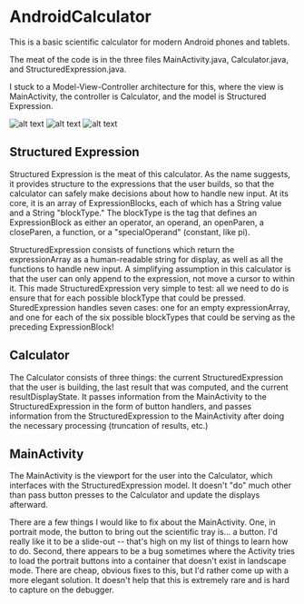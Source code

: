 AndroidCalculator
=================

This is a basic scientific calculator for modern Android phones and tablets.

The meat of the code is in the three files MainActivity.java, Calculator.java, and StructuredExpression.java.

I stuck to a Model-View-Controller architecture for this, where the view is MainActivity, the controller is Calculator, and the model is Structured Expression.

![alt text](http://i59.tinypic.com/1zwlyxh.jpg "Main Activity")
![alt text](http://i62.tinypic.com/2ldg6jr.jpg "Main Activity with Scientific Drawer out")
![alt text](http://i58.tinypic.com/jhd6ra.jpg "Landscape Main Activity")


## Structured Expression

Structured Expression is the meat of this calculator. As the name suggests, it provides structure to the expressions that the user builds, so that the calculator can safely make decisions about how to handle new input. At its core, it is an array of ExpressionBlocks, each of which has a String value and a String "blockType." The blockType is the tag that defines an ExpressionBlock as either an operator, an operand, an openParen, a closeParen, a function, or a "specialOperand" (constant, like pi).

StructuredExpression consists of functions which return the expressionArray as a human-readable string for display, as well as all the functions to handle new input. A simplifying assumption in this calculator is that the user can only append to the expression, not move a cursor to within it. This made StructuredExpression very simple to test: all we need to do is ensure that for each possible blockType that could be pressed. SturedExpression handles seven cases: one for an empty expressionArray, and one for each of the six possible blockTypes that could be serving as the preceding ExpressionBlock!

## Calculator

The Calculator consists of three things: the current StructuredExpression that the user is building, the last result that was computed, and the current resultDisplayState. It passes information from the MainActivity to the StructuredExpression in the form of button handlers, and passes information from the StructuredExpression to the MainActivity after doing the necessary processing (truncation of results, etc.)

## MainActivity

The MainActivity is the viewport for the user into the Calculator, which interfaces with the StructuredExpression model. It doesn't "do" much other than pass button presses to the Calculator and update the displays afterward.

There are a few things I would like to fix about the MainActivity. One, in portrait mode, the button to bring out the scientific tray is... a button. I'd really like it to be a slide-out -- that's high on my list of things to learn how to do. Second, there appears to be a bug sometimes where the Activity tries to load the portrait buttons into a container that doesn't exist in landscape mode. There are cheap, obvious fixes to this, but I'd rather come up with a more elegant solution. It doesn't help that this is extremely rare and is hard to capture on the debugger.
